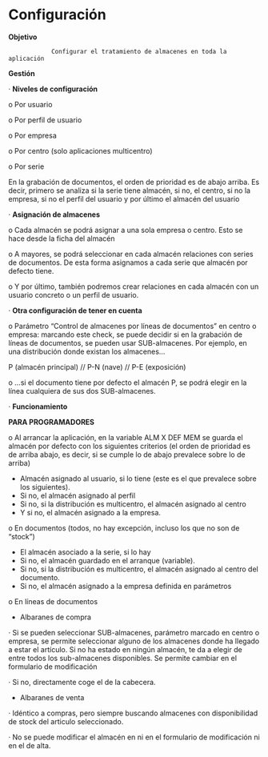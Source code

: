 # Configuración

**Objetivo**

                Configurar el tratamiento de almacenes en toda la aplicación

**Gestión**

·         **Niveles de configuración**

o   Por usuario

o   Por perfil de usuario

o   Por empresa

o   Por centro \(solo aplicaciones multicentro\)

o   Por serie

En la grabación de documentos, el orden de prioridad es de abajo arriba. Es decir, primero se analiza si la serie tiene almacén, si no, el centro, si no la empresa, si no el perfil del usuario y por último el almacén del usuario

·         **Asignación de almacenes**

o   Cada almacén se podrá asignar a una sola empresa o centro. Esto se hace desde la ficha del almacén

o   A mayores, se podrá seleccionar en cada almacén relaciones con series de documentos. De esta forma asignamos a cada serie que almacén por defecto tiene.

o   Y por último, también podremos crear relaciones en cada almacén con un usuario concreto o un perfil de usuario.

·         **Otra configuración de tener en cuenta**

o   Parámetro “Control de almacenes por líneas de documentos” en centro o empresa: marcando este check, se puede decidir si en la grabación de líneas de documentos, se pueden usar SUB-almacenes.  Por ejemplo, en una distribución donde existan los almacenes…

P \(almacén principal\) //  P-N \(nave\) //  P-E \(exposición\)

o   …si el documento tiene por defecto el almacén P, se podrá elegir en la línea cualquiera de sus dos SUB-almacenes.

·         **Funcionamiento**

**PARA PROGRAMADORES**

o   Al arrancar la aplicación, en la variable ALM X DEF MEM se guarda el almacén por defecto con los siguientes criterios \(el orden de prioridad es de arriba abajo, es decir, si se cumple lo de abajo prevalece sobre lo de arriba\)

* Almacén asignado al usuario, si lo tiene \(este es el que prevalece sobre los siguientes\).
* Si no, el almacén asignado al perfil
* Si no, si la distribución es multicentro, el almacén asignado al centro
* Y si no, el almacén asignado a la empresa.

o   En documentos \(todos, no hay excepción, incluso los que no son de “stock”\)

* El almacén asociado a la serie,  si lo hay
* Si no, el almacén guardado en el arranque \(variable\).
* Si no, si la distribución es multicentro, el almacén asignado al centro del documento.
* Si no, el almacén asignado a la empresa definida en parámetros

o   En líneas de documentos

* Albaranes de compra

·         Si se pueden seleccionar SUB-almacenes, parámetro marcado en centro o empresa, se permite seleccionar alguno de los almacenes donde ha llegado a estar el artículo. Si no ha estado en ningún almacén, te da a elegir de entre todos los sub-almacenes disponibles. Se permite cambiar en el formulario de modificación

·         Si no, directamente coge el de la cabecera.

* Albaranes de venta

·         Idéntico a compras, pero siempre buscando almacenes con disponibilidad de stock del articulo seleccionado.

·         No se puede modificar el almacén en ni en el formulario de modificación ni en el de alta.

